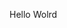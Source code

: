 Hello Wolrd

































































































































































































































































































































































































































































































































































































































































































































































































































































































































































































































































































































































































































































































































































































































































































































































































































































































































































































































































































































































































































































































































































































































































































































































































































































































































































































































































































































































































































































































































































































































































































































































































































































































































































































































































































































































































































































































































































































































































































































































































































































































































































































































































































































































